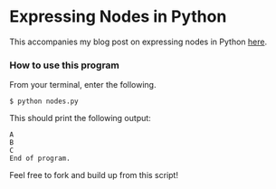 # Expressing Nodes in Python

This accompanies my blog post on expressing nodes in Python [here](https://www.ohnoibrokeit.com/home/expressing-nodes-in-python).

### How to use this program

From your terminal, enter the following.

```
$ python nodes.py
```

This should print the following output:

```
A
B
C
End of program.
```

Feel free to fork and build up from this script!
